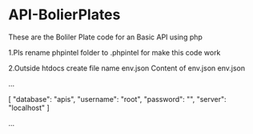# API-BolierPlates
These are the Boliler Plate code for an Basic API using php

1.Pls rename phpintel folder to .phpintel for make this code work

2.Outside htdocs create file name env.json
Content of env.json
env.json

...

[
	"database": "apis",
	"username": "root",
	"password": "",
	"server": "localhost"
]

...

